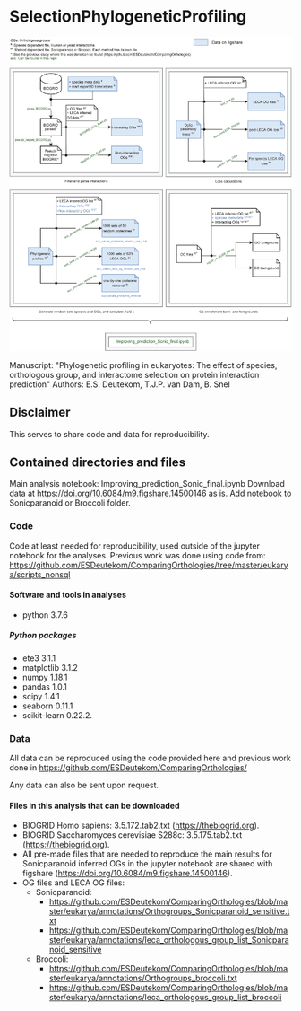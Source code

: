 # SelectionPhylogeneticProfiling

<p align="center"><img src="Workflow.png" width="850" /></p>


Manuscript: "Phylogenetic profiling in eukaryotes: The effect of species, orthologous group, and interactome selection on protein interaction prediction"
Authors: E.S. Deutekom, T.J.P. van Dam, B. Snel

## Disclaimer
This serves to share code and data for reproducibility.

## Contained directories and files
Main analysis notebook: Improving_prediction_Sonic_final.ipynb
Download data at https://doi.org/10.6084/m9.figshare.14500146 as is. Add notebook to Sonicparanoid or Broccoli folder. 

### Code
Code at least needed for reproducibility, used outside of the jupyter notebook for the analyses.
Previous work was done using code from: https://github.com/ESDeutekom/ComparingOrthologies/tree/master/eukarya/scripts_nonsql

#### Software and tools in analyses
- python		3.7.6

##### Python packages
- ete3			    3.1.1
- matplotlib 		3.1.2
- numpy			    1.18.1
- pandas		    1.0.1
- scipy			    1.4.1
- seaborn       0.11.1   
- scikit-learn  0.22.2. 

### Data

All data can be reproduced using the code provided here and previous work done in https://github.com/ESDeutekom/ComparingOrthologies/

Any data can also be sent upon request.

#### Files in this analysis that can be downloaded
- BIOGRID Homo sapiens: 3.5.172.tab2.txt (https://thebiogrid.org).
- BIOGRID Saccharomyces cerevisiae S288c: 3.5.175.tab2.txt (https://thebiogrid.org).
- All pre-made files that are needed to reproduce the main results for Sonicparanoid inferred OGs in the jupyter notebook are shared with figshare (https://doi.org/10.6084/m9.figshare.14500146).
- OG files and LECA OG files: 
  - Sonicparanoid: 
    - https://github.com/ESDeutekom/ComparingOrthologies/blob/master/eukarya/annotations/Orthogroups_Sonicparanoid_sensitive.txt
    - https://github.com/ESDeutekom/ComparingOrthologies/blob/master/eukarya/annotations/leca_orthologous_group_list_Sonicparanoid_sensitive
  - Broccoli: 
    - https://github.com/ESDeutekom/ComparingOrthologies/blob/master/eukarya/annotations/Orthogroups_broccoli.txt
    - https://github.com/ESDeutekom/ComparingOrthologies/blob/master/eukarya/annotations/leca_orthologous_group_list_broccoli 
